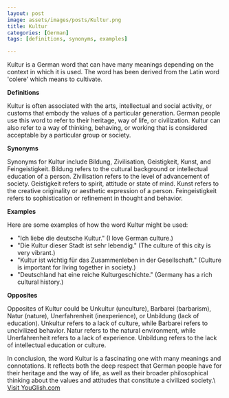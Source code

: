 ```yaml
---
layout: post
image: assets/images/posts/Kultur.png
title: Kultur
categories: [German]
tags: [definitions, synonyms, examples]

---
```


Kultur is a German word that can have many meanings depending on the context in which it is used. The word has been derived from the Latin word 'colere' which means to cultivate. 

**Definitions**

Kultur is often associated with the arts, intellectual and social activity, or customs that embody the values of a particular generation. German people use this word to refer to their heritage, way of life, or civilization. Kultur can also refer to a way of thinking, behaving, or working that is considered acceptable by a particular group or society. 

**Synonyms**

Synonyms for Kultur include Bildung, Zivilisation, Geistigkeit, Kunst, and Feingeistigkeit. Bildung refers to the cultural background or intellectual education of a person. Zivilisation refers to the level of advancement of society. Geistigkeit refers to spirit, attitude or state of mind. Kunst refers to the creative originality or aesthetic expression of a person. Feingeistigkeit refers to sophistication or refinement in thought and behavior.

**Examples**

Here are some examples of how the word Kultur might be used:

- "Ich liebe die deutsche Kultur." (I love German culture.)
- "Die Kultur dieser Stadt ist sehr lebendig." (The culture of this city is very vibrant.)
- "Kultur ist wichtig für das Zusammenleben in der Gesellschaft." (Culture is important for living together in society.)
- "Deutschland hat eine reiche Kulturgeschichte." (Germany has a rich cultural history.)

**Opposites**

Opposites of Kultur could be Unkultur (unculture), Barbarei (barbarism), Natur (nature), Unerfahrenheit (inexperience), or Unbildung (lack of education). Unkultur refers to a lack of culture, while Barbarei refers to uncivilized behavior. Natur refers to the natural environment, while Unerfahrenheit refers to a lack of experience. Unbildung refers to the lack of intellectual education or culture. 

In conclusion, the word Kultur is a fascinating one with many meanings and connotations. It reflects both the deep respect that German people have for their heritage and the way of life, as well as their broader philosophical thinking about the values and attitudes that constitute a civilized society.\ <a id="yg-widget-0" class="youglish-widget" data-query="Kultur" data-lang="german" data-components="8412" data-auto-start="0" data-bkg-color="theme_light" data-title="How%20to%20pronounce%20Kultur%20in%20German"  rel="nofollow" href="https://youglish.com">Visit YouGlish.com</a><script async src="https://youglish.com/public/emb/widget.js" charset="utf-8"></script>